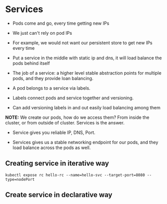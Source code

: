 # Services

- Pods come and go, every time getting new IPs

- We just can't rely on pod IPs

- For example, we would not want our persistent store to get new IPs every time

- Put a service in the middle with static ip and dns, it will load balance the pods behind itself

- The job of a service: a higher level stable abstraction points for multiple
pods, and they provide loan balancing.

- A pod belongs to a service via labels.

- Labels connect pods and service together and versioning.
- Can add versioning labels in and out easily load balancing among them

**NOTE:** We create our pods, how do we access them? From inside the cluster, or
from outside of cluster. Services is the answer.

- Service gives you reliable IP, DNS, Port.

- Services gives us a stable networking endpoint for our pods, and they load
  balance across the pods as well.

## Creating service in iterative way

```shell
kubectl expose rc hello-rc --name=hello-svc --target-port=8080 --type=nodePort
```

## Create service in declarative way

